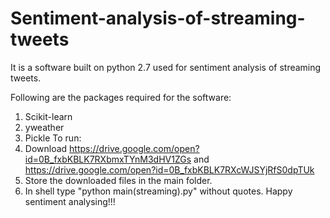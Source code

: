 # Sentiment-analysis-of-streaming-tweets
It is a software built on python 2.7 used for sentiment analysis of streaming tweets.

Following are the packages required for the software:
1. Scikit-learn
2. yweather
3. Pickle
To run:
1. Download https://drive.google.com/open?id=0B_fxbKBLK7RXbmxTYnM3dHV1ZGs and https://drive.google.com/open?id=0B_fxbKBLK7RXcWJSYjRfS0dpTUk
2. Store the downloaded files in the main folder.
3. In shell type "python main(streaming).py" without quotes.
Happy sentiment analysing!!!
